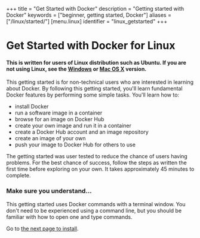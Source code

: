 +++
title = "Get Started with Docker"
description = "Getting started with Docker"
keywords = ["beginner, getting started, Docker"]
aliases = ["/linux/started/"]
[menu.linux]
identifier = "linux_getstarted"
+++

# Get Started with Docker for Linux

#### **This is written for users of Linux distribution such as Ubuntu. If you are not using Linux, see the [Windows](../windows/index.md) or [Mac OS X](../mac/index.md) version.**

This getting started is for non-technical users who are interested in learning about Docker. By following this getting started, you'll learn fundamental Docker features by performing some simple tasks. You'll learn how to:

* install Docker
* run a software image in a container
* browse for an image on Docker Hub
* create your own image and run it in a container
* create a Docker Hub account and an image repository
* create an image of your own
* push your image to Docker Hub for others to use

The getting started was user tested to reduce the chance of users having problems. For the best chance of success, follow the steps as written the first time before exploring on your own. It takes approximately 45 minutes to complete.


### Make sure you understand...

This getting started uses Docker commands with a terminal window. You don't need
to be experienced using a command line, but you should be familiar with how to
open one and type commands.

Go to [the next page to install](step_one.md).


&nbsp;
